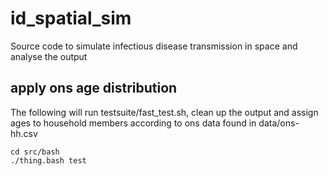 id_spatial_sim
==============

Source code to simulate infectious disease transmission in space and analyse the output

## apply ons age distribution

The following will run testsuite/fast_test.sh, clean up the output and assign ages to household members according to ons data found in data/ons-hh.csv
```
cd src/bash
./thing.bash test
```

